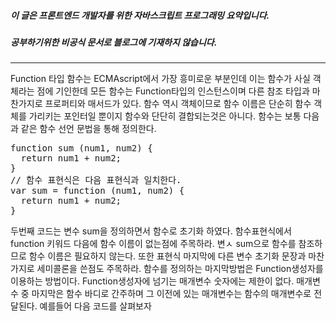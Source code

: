##### 이 글은 프론트엔드 개발자를 위한 자바스크립트 프로그래밍 요약입니다.
##### 공부하기위한 비공식 문서로 블로그에 기재하지 않습니다.
<hr>
Function 타입  
함수는 ECMAscript에서 가장 흥미로운 부분인데 이는 함수가 사실 객체라는 점에 기인한데 모든 함수는 Function타입의 인스턴스이며 다른 참조 타입과 마찬가지로 프로퍼티와 매서드가 있다. 함수 역시 객체이므로 함수 이름은 단순히 함수 객체를 가리키는 포인터일 뿐이지 함수와 단단히 결합되는것은 아니다. 함수는 보통 다음과 같은 함수 선언 문법을 통해 정의한다.  
<pre>
function sum (num1, num2) {
  return num1 + num2;
}
// 함수 표현식은 다음 표현식과 일치한다.
var sum = function (num1, num2) {
  return num1 + num2;
}
</pre>
두번째 코드는 변수 sum을 정의하면서 함수로 초기화 하였다. 함수표현식에서 function 키워드 다음에 함수 이름이 없는점에 주목하라. 변ㅅ sum으로 함수를 참조하므로 함수 이름은 필요하지 않는다. 또한 표현식 마지막에 다른 변수 초기화 문장과 마찬가지로 세미콜론을 쓴점도 주목하라. 함수를 정의하는 마지막방법은 Function생성자를 이용하는 방법이다. Function생성자에 넘기는 매개변수 숫자에는 제한이 없다. 매개변수 중 마지막은 함수 바디로 간주하며 그 이전에 있는 매개변수는 함수의 매개변수로 전달된다. 예를들어 다음 코드를 살펴보자  
